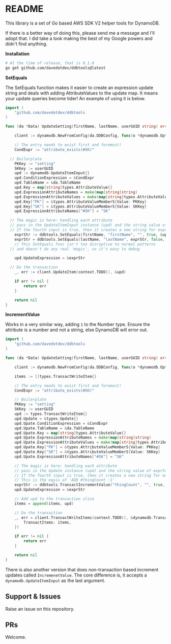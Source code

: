 # README

This library is a set of Go based AWS SDK V2 helper tools for DynamoDB.

If there is a better way of doing this, please send me a message and I'll adopt that. I did take a look making the best of my Google powers and didn't find anything.

__Installation__

```bash
# At the time of release, that is 0.1.0
go get github.com/davedotdev/ddbtools@latest
```

__SetEquals__

The SetEquals function makes it easier to create an expression update string and deals with adding AttributeValues to the update map.
It means your update queries become tider! An example of using it is below.


```go
import (
	"github.com/davedotdev/ddbtools
)

func (da *Data) UpdateSetting(firstName, lastName, userGUID string) error {

	client := dynamodb.NewFromConfig(da.DDBConfig, func(o *dynamodb.Options) {})

	// The entry needs to exist first and foremost!
	CondExpr := "attribute_exists(#SK)"

  // Boilerplate
	PKKey := "setting"
	SKKey := userGUID
	upd := dynamodb.UpdateItemInput{}
	upd.ConditionExpression = &CondExpr
	upd.TableName = &da.TableName
	upd.Key = map[string]types.AttributeValue{}
	upd.ExpressionAttributeNames = make(map[string]string)
	upd.ExpressionAttributeValues = make(map[string]types.AttributeValue)	
	upd.Key["PK"] = &types.AttributeValueMemberS{Value: PKKey}
	upd.Key["SK"] = &types.AttributeValueMemberS{Value: SKKey}
	upd.ExpressionAttributeNames["#SK"] = "SK"

  // The magic is here: handling each attribute
  // pass in the UpdateItemInput instance (upd) and the string value of exprStr
  // If the fourth input is true, then it creates a new string for exprStr
	exprStr := ddbtools.SetEquals(firstName, "firstName", "", true, &upd)
	exprStr = ddbtools.SetEquals(lastName, "lastName", exprStr, false, &upd)
	// This SetEquals func isn't too disruptive to normal patterns
  // and doesn't do any real 'magic', so it's easy to debug

	upd.UpdateExpression = &exprStr

  // Do the transaction
	_, err := client.UpdateItem(context.TODO(), &upd)

	if err != nil {
		return err
	}

	return nil
}
```

__IncrementValue__

Works in a very similar way, adding `1` to the Number type. Ensure the attribute is a number and not a string, else DynamoDB will error out.


```go
import (
	"github.com/davedotdev/ddbtools
)

func (da *Data) UpdateSetting(firstName, lastName, userGUID string) error {

	client := dynamodb.NewFromConfig(da.DDBConfig, func(o *dynamodb.Options) {})

	items := []types.TransactWriteItem{}

	// The entry needs to exist first and foremost!
	CondExpr := "attribute_exists(#SK)"

    // Boilerplate
	PKKey := "setting"
	SKKey := userGUID
	upd := types.TransactWriteItem{}
	upd.Update = &types.Update{}
	upd.Upate.ConditionExpression = &CondExpr
	upd.Upate.TableName = &da.TableName
	upd.Upate.Key = map[string]types.AttributeValue{}
	upd.Upate.ExpressionAttributeNames = make(map[string]string)
	upd.Upate.ExpressionAttributeValues = make(map[string]types.AttributeValue)	
	upd.Upate.Key["PK"] = &types.AttributeValueMemberS{Value: PKKey}
	upd.Upate.Key["SK"] = &types.AttributeValueMemberS{Value: SKKey}
	upd.Upate.ExpressionAttributeNames["#SK"] = "SK"

	// The magic is here: handling each attribute
	// pass in the Update instance (upd) and the string value of exprStr
	// If the fourth input is true, then it creates a new string for exprStr
	// This is the equiv of 'ADD #thingCount :1'
	exprStr := ddbtools.TransactIncrementValue("thingCount", "", true, &upd)
	upd.UpdateExpression = &exprStr	

	// Add upd to the transaction slice
	items = append(items, upd)

  	// Do the transaction
	_, err = client.TransactWriteItems(context.TODO(), &dynamodb.TransactWriteItemsInput{
	    TransactItems: items,
	})

	if err != nil {
		return err
	}

	return nil
}
```

There is also another version that does non-transaction based increment updates called `IncremenetValue`. The core difference is, it accepts a `dynamodb.UpdateItemInput` as the last argument.

## Support & Issues

Raise an issue on this repository.

## PRs

Welcome.